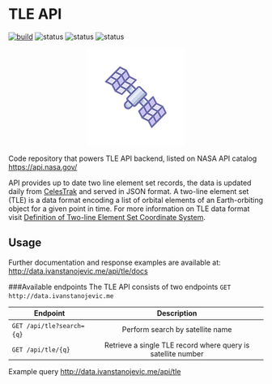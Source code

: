 # TLE API

[![build](https://travis-ci.com/ivanstan/tle-api.svg?branch=master)](https://travis-ci.com/ivanstan/tle-api)
![status](https://badgen.net/uptime-robot/status/m781499721-d42767e28cc71aea507fb087)
![status](https://badgen.net/uptime-robot/month/m781499721-d42767e28cc71aea507fb087)
![status](https://badgen.net/uptime-robot/response/m781499721-d42767e28cc71aea507fb087)

<p align="center"> 
<img src="https://github.com/ivanstan/tle-api/blob/master/docs/logo192.png?raw=true"/>
</p>

Code repository that powers TLE API backend, listed on NASA API catalog 
https://api.nasa.gov/

API provides up to date two line element set records, the data is updated 
daily from [CelesTrak](https://celestrak.com/) and served in JSON format. A two-line element set (TLE) 
is a data format encoding a list of orbital elements of an 
Earth-orbiting object for a given point in time. 
For more information on TLE data format visit [Definition of 
Two-line Element Set Coordinate System](https://spaceflight.nasa.gov/realdata/sightings/SSapplications/Post/JavaSSOP/SSOP_Help/tle_def.html).

## Usage
Further documentation and response examples are available at: 
http://data.ivanstanojevic.me/api/tle/docs

###Available endpoints
The TLE API consists of two endpoints `GET http://data.ivanstanojevic.me`

| Endpoint | Description |
|----------|:------:|
| `GET /api/tle?search={q}` | Perform search by satellite name |
| `GET /api/tle/{q}` | Retrieve a single TLE record where query is satellite number |

Example query
http://data.ivanstanojevic.me/api/tle
